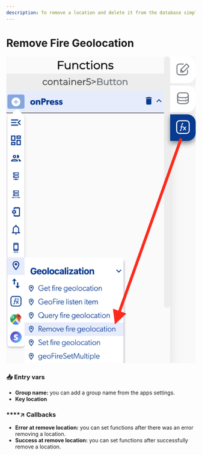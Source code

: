 ```yaml
---
description: To remove a location and delete it from the database simply use this function.
---
```


# Remove Fire Geolocation

![](../../../.gitbook/assets/captura-de-pantalla-2020-02-10-a-la-s-14.06.09%20%281%29.png)



### 📥 Entry vars <a id="entry-vars"></a>

* **Group name:** you can add a group name from the apps settings.
* **Key location**

### \*\*\*\*↗ **Callbacks**

* **Error at remove location:** you can set functions after there was an error removing a location.
* **Success at remove location:** you can set functions after successfully remove a location.

